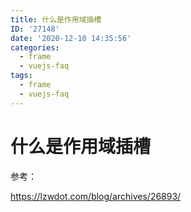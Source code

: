 ```yaml
---
title: 什么是作用域插槽
ID: '27148'
date: '2020-12-10 14:35:56'
categories:
  - frame
  - vuejs-faq
tags:
  - frame
  - vuejs-faq
---
```


# 什么是作用域插槽

参考：

https://lzwdot.com/blog/archives/26893/
 
 
 
 
 
 
 
 
 
 
 
 
 
 
 
 
 
 
 
 
 
